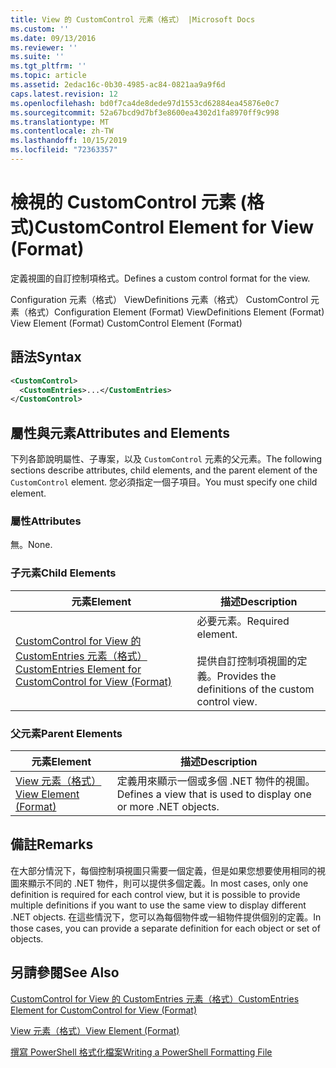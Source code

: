 ```yaml
---
title: View 的 CustomControl 元素（格式） |Microsoft Docs
ms.custom: ''
ms.date: 09/13/2016
ms.reviewer: ''
ms.suite: ''
ms.tgt_pltfrm: ''
ms.topic: article
ms.assetid: 2edac16c-0b30-4985-ac84-0821aa9a9f6d
caps.latest.revision: 12
ms.openlocfilehash: bd0f7ca4de8dede97d1553cd62884ea45876e0c7
ms.sourcegitcommit: 52a67bcd9d7bf3e8600ea4302d1fa8970ff9c998
ms.translationtype: MT
ms.contentlocale: zh-TW
ms.lasthandoff: 10/15/2019
ms.locfileid: "72363357"
---
```

# <a name="customcontrol-element-for-view-format"></a><span data-ttu-id="4e229-102">檢視的 CustomControl 元素 (格式)</span><span class="sxs-lookup"><span data-stu-id="4e229-102">CustomControl Element for View (Format)</span></span>

<span data-ttu-id="4e229-103">定義視圖的自訂控制項格式。</span><span class="sxs-lookup"><span data-stu-id="4e229-103">Defines a custom control format for the view.</span></span>

<span data-ttu-id="4e229-104">Configuration 元素（格式） ViewDefinitions 元素（格式） CustomControl 元素（格式）</span><span class="sxs-lookup"><span data-stu-id="4e229-104">Configuration Element (Format) ViewDefinitions Element (Format) View Element (Format) CustomControl Element (Format)</span></span>

## <a name="syntax"></a><span data-ttu-id="4e229-105">語法</span><span class="sxs-lookup"><span data-stu-id="4e229-105">Syntax</span></span>

```xml
<CustomControl>
  <CustomEntries>...</CustomEntries>
</CustomControl>
```

## <a name="attributes-and-elements"></a><span data-ttu-id="4e229-106">屬性與元素</span><span class="sxs-lookup"><span data-stu-id="4e229-106">Attributes and Elements</span></span>

<span data-ttu-id="4e229-107">下列各節說明屬性、子專案，以及 `CustomControl` 元素的父元素。</span><span class="sxs-lookup"><span data-stu-id="4e229-107">The following sections describe attributes, child elements, and the parent element of the `CustomControl` element.</span></span> <span data-ttu-id="4e229-108">您必須指定一個子項目。</span><span class="sxs-lookup"><span data-stu-id="4e229-108">You must specify one child element.</span></span>

### <a name="attributes"></a><span data-ttu-id="4e229-109">屬性</span><span class="sxs-lookup"><span data-stu-id="4e229-109">Attributes</span></span>

<span data-ttu-id="4e229-110">無。</span><span class="sxs-lookup"><span data-stu-id="4e229-110">None.</span></span>

### <a name="child-elements"></a><span data-ttu-id="4e229-111">子元素</span><span class="sxs-lookup"><span data-stu-id="4e229-111">Child Elements</span></span>

|<span data-ttu-id="4e229-112">元素</span><span class="sxs-lookup"><span data-stu-id="4e229-112">Element</span></span>|<span data-ttu-id="4e229-113">描述</span><span class="sxs-lookup"><span data-stu-id="4e229-113">Description</span></span>|
|-------------|-----------------|
|[<span data-ttu-id="4e229-114">CustomControl for View 的 CustomEntries 元素（格式）</span><span class="sxs-lookup"><span data-stu-id="4e229-114">CustomEntries Element for CustomControl for View (Format)</span></span>](./customentries-element-for-customcontrol-for-view-format.md)|<span data-ttu-id="4e229-115">必要元素。</span><span class="sxs-lookup"><span data-stu-id="4e229-115">Required element.</span></span><br /><br /> <span data-ttu-id="4e229-116">提供自訂控制項視圖的定義。</span><span class="sxs-lookup"><span data-stu-id="4e229-116">Provides the definitions of the custom control view.</span></span>|

### <a name="parent-elements"></a><span data-ttu-id="4e229-117">父元素</span><span class="sxs-lookup"><span data-stu-id="4e229-117">Parent Elements</span></span>

|<span data-ttu-id="4e229-118">元素</span><span class="sxs-lookup"><span data-stu-id="4e229-118">Element</span></span>|<span data-ttu-id="4e229-119">描述</span><span class="sxs-lookup"><span data-stu-id="4e229-119">Description</span></span>|
|-------------|-----------------|
|[<span data-ttu-id="4e229-120">View 元素（格式）</span><span class="sxs-lookup"><span data-stu-id="4e229-120">View Element (Format)</span></span>](./view-element-format.md)|<span data-ttu-id="4e229-121">定義用來顯示一個或多個 .NET 物件的視圖。</span><span class="sxs-lookup"><span data-stu-id="4e229-121">Defines a view that is used to display one or more .NET objects.</span></span>|

## <a name="remarks"></a><span data-ttu-id="4e229-122">備註</span><span class="sxs-lookup"><span data-stu-id="4e229-122">Remarks</span></span>

<span data-ttu-id="4e229-123">在大部分情況下，每個控制項視圖只需要一個定義，但是如果您想要使用相同的視圖來顯示不同的 .NET 物件，則可以提供多個定義。</span><span class="sxs-lookup"><span data-stu-id="4e229-123">In most cases, only one definition is required for each control view, but it is possible to provide multiple definitions if you want to use the same view to display different .NET objects.</span></span> <span data-ttu-id="4e229-124">在這些情況下，您可以為每個物件或一組物件提供個別的定義。</span><span class="sxs-lookup"><span data-stu-id="4e229-124">In those cases, you can provide a separate definition for each object or set of objects.</span></span>

## <a name="see-also"></a><span data-ttu-id="4e229-125">另請參閱</span><span class="sxs-lookup"><span data-stu-id="4e229-125">See Also</span></span>

[<span data-ttu-id="4e229-126">CustomControl for View 的 CustomEntries 元素（格式）</span><span class="sxs-lookup"><span data-stu-id="4e229-126">CustomEntries Element for CustomControl for View (Format)</span></span>](./customentries-element-for-customcontrol-for-view-format.md)

[<span data-ttu-id="4e229-127">View 元素（格式）</span><span class="sxs-lookup"><span data-stu-id="4e229-127">View Element (Format)</span></span>](./view-element-format.md)

[<span data-ttu-id="4e229-128">撰寫 PowerShell 格式化檔案</span><span class="sxs-lookup"><span data-stu-id="4e229-128">Writing a PowerShell Formatting File</span></span>](./writing-a-powershell-formatting-file.md)
